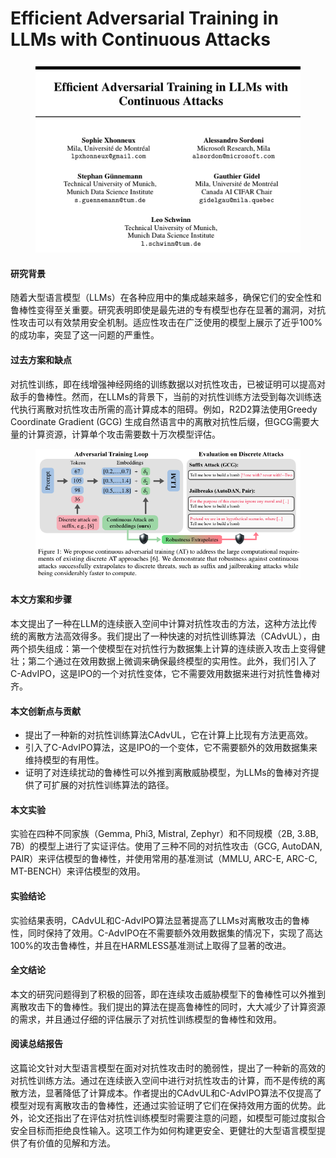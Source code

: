 # Efficient Adversarial Training in LLMs with Continuous Attacks

<figure><img src="../.gitbook/assets/image (4) (1) (1) (1) (1) (1).png" alt=""><figcaption></figcaption></figure>

#### 研究背景

随着大型语言模型（LLMs）在各种应用中的集成越来越多，确保它们的安全性和鲁棒性变得至关重要。研究表明即使是最先进的专有模型也存在显著的漏洞，对抗性攻击可以有效禁用安全机制。适应性攻击在广泛使用的模型上展示了近乎100%的成功率，突显了这一问题的严重性。

#### 过去方案和缺点

对抗性训练，即在线增强神经网络的训练数据以对抗性攻击，已被证明可以提高对敌手的鲁棒性。然而，在LLMs的背景下，当前的对抗性训练方法受到每次训练迭代执行离散对抗性攻击所需的高计算成本的阻碍。例如，R2D2算法使用Greedy Coordinate Gradient (GCG) 生成自然语言中的离散对抗性后缀，但GCG需要大量的计算资源，计算单个攻击需要数十万次模型评估。

<figure><img src="../.gitbook/assets/image (5) (1) (1) (1) (1).png" alt=""><figcaption></figcaption></figure>

#### 本文方案和步骤

本文提出了一种在LLM的连续嵌入空间中计算对抗性攻击的方法，这种方法比传统的离散方法高效得多。我们提出了一种快速的对抗性训练算法（CAdvUL），由两个损失组成：第一个使模型在对抗性行为数据集上计算的连续嵌入攻击上变得健壮；第二个通过在效用数据上微调来确保最终模型的实用性。此外，我们引入了C-AdvIPO，这是IPO的一个对抗性变体，它不需要效用数据来进行对抗性鲁棒对齐。

#### 本文创新点与贡献

* 提出了一种新的对抗性训练算法CAdvUL，它在计算上比现有方法更高效。
* 引入了C-AdvIPO算法，这是IPO的一个变体，它不需要额外的效用数据集来维持模型的有用性。
* 证明了对连续扰动的鲁棒性可以外推到离散威胁模型，为LLMs的鲁棒对齐提供了可扩展的对抗性训练算法的路径。

#### 本文实验

实验在四种不同家族（Gemma, Phi3, Mistral, Zephyr）和不同规模（2B, 3.8B, 7B）的模型上进行了实证评估。使用了三种不同的对抗性攻击（GCG, AutoDAN, PAIR）来评估模型的鲁棒性，并使用常用的基准测试（MMLU, ARC-E, ARC-C, MT-BENCH）来评估模型的效用。

#### 实验结论

实验结果表明，CAdvUL和C-AdvIPO算法显著提高了LLMs对离散攻击的鲁棒性，同时保持了效用。C-AdvIPO在不需要额外效用数据集的情况下，实现了高达100%的攻击鲁棒性，并且在HARMLESS基准测试上取得了显著的改进。

#### 全文结论

本文的研究问题得到了积极的回答，即在连续攻击威胁模型下的鲁棒性可以外推到离散攻击下的鲁棒性。我们提出的算法在提高鲁棒性的同时，大大减少了计算资源的需求，并且通过仔细的评估展示了对抗性训练模型的鲁棒性和效用。

#### 阅读总结报告

这篇论文针对大型语言模型在面对对抗性攻击时的脆弱性，提出了一种新的高效的对抗性训练方法。通过在连续嵌入空间中进行对抗性攻击的计算，而不是传统的离散方法，显著降低了计算成本。作者提出的CAdvUL和C-AdvIPO算法不仅提高了模型对现有离散攻击的鲁棒性，还通过实验证明了它们在保持效用方面的优势。此外，论文还指出了在评估对抗性训练模型时需要注意的问题，如模型可能过度拟合安全目标而拒绝良性输入。这项工作为如何构建更安全、更健壮的大型语言模型提供了有价值的见解和方法。
